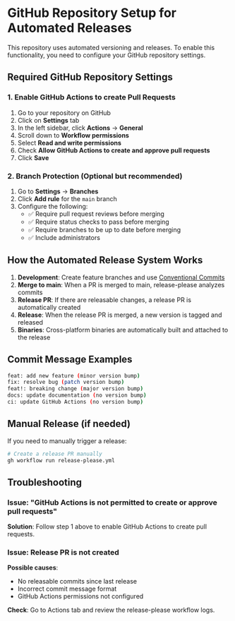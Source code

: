 # GitHub Repository Setup for Automated Releases

This repository uses automated versioning and releases. To enable this functionality, you need to configure your GitHub repository settings.

## Required GitHub Repository Settings

### 1. Enable GitHub Actions to create Pull Requests

1. Go to your repository on GitHub
2. Click on **Settings** tab
3. In the left sidebar, click **Actions** → **General**
4. Scroll down to **Workflow permissions**
5. Select **Read and write permissions**
6. Check **Allow GitHub Actions to create and approve pull requests**
7. Click **Save**

### 2. Branch Protection (Optional but recommended)

1. Go to **Settings** → **Branches**
2. Click **Add rule** for the `main` branch
3. Configure the following:
   - ✅ Require pull request reviews before merging
   - ✅ Require status checks to pass before merging
   - ✅ Require branches to be up to date before merging
   - ✅ Include administrators

## How the Automated Release System Works

1. **Development**: Create feature branches and use [Conventional Commits](https://www.conventionalcommits.org/)
2. **Merge to main**: When a PR is merged to main, release-please analyzes commits
3. **Release PR**: If there are releasable changes, a release PR is automatically created
4. **Release**: When the release PR is merged, a new version is tagged and released
5. **Binaries**: Cross-platform binaries are automatically built and attached to the release

## Commit Message Examples

```bash
feat: add new feature (minor version bump)
fix: resolve bug (patch version bump)
feat!: breaking change (major version bump)
docs: update documentation (no version bump)
ci: update GitHub Actions (no version bump)
```

## Manual Release (if needed)

If you need to manually trigger a release:

```bash
# Create a release PR manually
gh workflow run release-please.yml
```

## Troubleshooting

### Issue: "GitHub Actions is not permitted to create or approve pull requests"

**Solution**: Follow step 1 above to enable GitHub Actions to create pull requests.

### Issue: Release PR is not created

**Possible causes**:
- No releasable commits since last release
- Incorrect commit message format
- GitHub Actions permissions not configured

**Check**: Go to Actions tab and review the release-please workflow logs.
